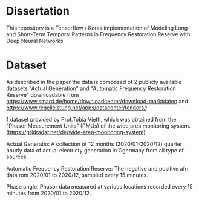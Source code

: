 # Dissertation
This repository is a Tensorflow / Keras implementation of Modeling Long- and Short-Term Temporal Patterns in Frequency Restoration Reserve with Deep Neural Networks

# Dataset
As described in the paper the data is composed of 2 publicly available datasets "Actual Generation" and "Automatic Frequency Restoration Reserve" downloadable from https://www.smard.de/home/downloadcenter/download-marktdaten and https://www.regelleistung.net/apps/datacenter/tenders/:

1 dataset provided by Prof.Tobia Vieth, which was obtained from the "Phasor Measurement Units" (PMUs) of the wide area monitoring system.[https://gridradar.net/de/wide-area-monitoring-system] 

Actual Generatio: A collection of 12 months (2020/01-2020/12) quarter hourly data of actual electricty generation in Ggermany from all type of sources.

Automatic Frequency Restoration Reserve: The negative and positive afrr data rom 2020/01 to 2020/12, sampled every 15 minutes.

Phase angle: Phasor data measured at various locations recorded every 15 minutes from 2020/01 to 2020/12.
